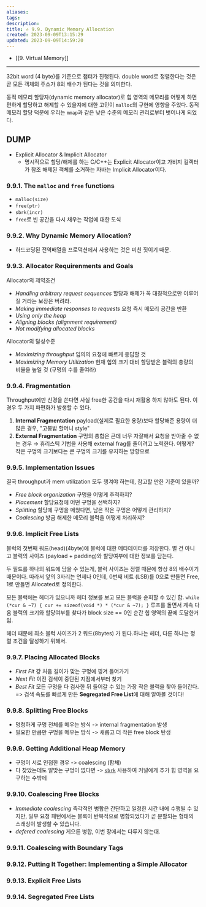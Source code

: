 ```yaml
---
aliases: 
tags: 
description:
title: ⭐️ 9.9. Dynamic Memory Allocation
created: 2023-09-09T13:15:29
updated: 2023-09-09T14:59:20
---
```

- [[9. Virtual Memory]]
___
32bit word (4 byte)를 기준으로 챕터가 진행된다. double word로 정렬한다는 것은 곧 모든 객체의 주소가 8의 배수가 된다는 것을 의미한다.

동적 메모리 할당자(dynamic memory allocator)로 힙 영역의 메모리를 어떻게 하면 편하게 할당하고 해제할 수 있을지에 대한 고민이 `malloc`의 구현에 영향을 주었다. 동적 메모리 할당 덕분에 우리는 `mmap`과 같은 낮은 수준의 메모리 관리로부터 벗어나게 되었다.

## DUMP

- Explicit Allocator & Implicit Allocator
	- 명시적으로 할당/해제를 하는 C/C++는 Explicit Allocator이고 가비지 컬렉터가 참조 해제된 객체를 소거하는 자바는 Implicit Allocator이다.

### 9.9.1. The `malloc` and `free` functions

- `malloc(size)`
- `free(ptr)`
- `sbrk(incr)`
- `free`로 빈 공간을 다시 채우는 작업에 대한 도식

### 9.9.2. Why Dynamic Memory Allocation?

- 하드코딩된 전역배열을 프로덕션에서 사용하는 것은 미친 짓이기 때문.

### 9.9.3. Allocator Requirenments and Goals

Allocator의 제약조건

- *Handling arbitrary request sequences* 할당과 해제가 꼭 대칭적으로만 이루어질 거라는 보장은 버려라.
- *Making immediate responses to requests* 요청 즉시 메모리 공간을 반환
- *Using only the heap*
- *Aligning blocks (alignment requirement)*
- *Not modifying allocated blocks*

Allocator의 달성수준

- *Maximizing throughput* 임의의 요청에 빠르게 응답할 것
- *Maximizing Memory Utilization* 현재 힙의 크기 대비 할당받은 블럭의 총량의 비율을 높일 것 (구멍의 수를 줄여라)

### 9.9.4. Fragmentation

Throughput에만 신경을 쓴다면 사실 free한 공간을 다시 재활용 하지 않아도 된다. 이 경우 두 가지 파편화가 발생할 수 있다.

1. **Internal Fragmentation** payload(실제로 필요한 용량)보다 할당해준 용량이 더 많은 경우, "고봉밥 할머니 style"
2. **External Fragmentation** 구멍의 총합은 큰데 너무 자잘해서 요청을 받아줄 수 없는 경우 → 휴리스틱 기법을 사용해 external frag를 줄이려고 노력한다. 어떻게? 작은 구멍의 크기보다는 큰 구멍의 크기를 유지하는 방향으로

### 9.9.5. Implementation Issues

결국 throughput과 mem utilization 모두 챙겨야 하는데, 참고할 만한 기준이 있을까?

- *Free block organization* 구멍을 어떻게 추적하지?
- *Placement* 할당요청에 어떤 구멍을 선택하지?
- *Splitting* 할당에 구멍을 메웠다면, 남은 작은 구멍은 어떻게 관리하지?
- *Coalescing* 방금 해제한 메모리 블럭을 어떻게 처리하지?

### 9.9.6. Implicit Free Lists

블럭의 첫번째 워드(head)(4byte)에 블럭에 대한 메타데이터를 저장한다. 별 건 아니고 블럭의 사이즈 (payload + padding)와 할당여부에 대한 정보를 담는다. 

두 필드를 하나의 워드에 담을 수 있는게, 블럭 사이즈는 정렬 때문에 항상 8의 배수이기 때문이다. 따라서 앞의 3자리는 언제나 0인데, 0번째 비트 (LSB)를 0으로 만들면 Free, 1로 만들면 Allocated로 정의한다.

모든 블럭에는 헤더가 있으니까 헤더 정보를 보고 모든 블럭을 순회할 수 있긴 함. `while (*cur & ~7) { cur += sizeof(void *) * (*cur & ~7); }` 루프를 돌면서 계속 다음 블럭의 크기와 할당여부를 찾다가 block size == 0인 순간 힙 영역의 끝에 도달한거임.

헤더 때문에 최소 블럭 사이즈가 2 워드(8bytes) 가 된다.하나는 헤더, 다른 하나는 정렬 조건을 달성하기 위해서.

### 9.9.7. Placing Allocated Blocks

- *First Fit* 걍 처음 길이가 맞는 구멍에 낑겨 들어가기
- *Next Fit* 이전 검색이 중단된 지점에서부터 찾기
- *Best Fit* 모든 구멍을 다 검사한 뒤 들어갈 수 있는 가장 작은 블럭을 찾아 들어간다. => 검색 속도를 빠르게 만든 **Segregated Free List**에 대해 알아볼 것이다!

### 9.9.8. Splitting Free Blocks

- 멍청하게 구멍 전체를 메우는 방식 -> internal fragmentation 발생
- 필요한 만큼만 구멍을 메우는 방식 -> 새롭고 더 작은 free block 탄생

### 9.9.9. Getting Additional Heap Memory

- 구멍이 서로 인접한 경우 -> coalescing (합체)
- 다 찾았는데도 알맞는 구멍이 없다면 -> [`sbrk`](https://linux.die.net/man/2/sbrk) 사용하여 커널에게 추가 힙 영역을 요구하는 수밖에

### 9.9.10. Coalescing Free Blocks

- *Immediate coalescing* 즉각적인 병합은 간단하고 일정한 시간 내에 수행될 수 있지만, 일부 요청 패턴에서는 블록이 반복적으로 병합되었다가 곧 분할되는 형태의 스래싱이 발생할 수 있습니다.
- *defered coalescing* 게으른 병합, 이번 장에서는 다루지 않는대.

### 9.9.11. Coalescing with Boundary Tags

### 9.9.12. Putting It Together: Implementing a Simple Allocator

### 9.9.13. Explicit Free Lists

### 9.9.14. Segregated Free Lists
